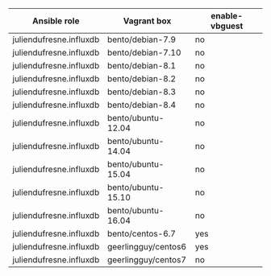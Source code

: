 | Ansible role            | Vagrant box         | enable-vbguest |
| ----------------------- | ------------------- | -------------- |
| juliendufresne.influxdb | bento/debian-7.9    | no             |
| juliendufresne.influxdb | bento/debian-7.10   | no             |
| juliendufresne.influxdb | bento/debian-8.1    | no             |
| juliendufresne.influxdb | bento/debian-8.2    | no             |
| juliendufresne.influxdb | bento/debian-8.3    | no             |
| juliendufresne.influxdb | bento/debian-8.4    | no             |
| juliendufresne.influxdb | bento/ubuntu-12.04  | no             |
| juliendufresne.influxdb | bento/ubuntu-14.04  | no             |
| juliendufresne.influxdb | bento/ubuntu-15.04  | no             |
| juliendufresne.influxdb | bento/ubuntu-15.10  | no             |
| juliendufresne.influxdb | bento/ubuntu-16.04  | no             |
| juliendufresne.influxdb | bento/centos-6.7    | yes            |
| juliendufresne.influxdb | geerlingguy/centos6 | yes            |
| juliendufresne.influxdb | geerlingguy/centos7 | no             |
